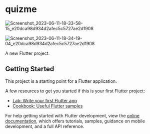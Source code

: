 # quizme

![Screenshot_2023-06-11-18-33-58-15_e20dca98d934d2afec5c5727ae2d1908](https://github.com/ianshaloom/About-Me-Quiz/assets/82651930/c862ea91-db17-40ed-80ee-901e356f9a56)


![Screenshot_2023-06-11-18-34-19-04_e20dca98d934d2afec5c5727ae2d1908](https://github.com/ianshaloom/About-Me-Quiz/assets/82651930/0950599d-1c06-4a61-9e19-e2b282208a2e)


A new Flutter project.

## Getting Started

This project is a starting point for a Flutter application.

A few resources to get you started if this is your first Flutter project:

- [Lab: Write your first Flutter app](https://docs.flutter.dev/get-started/codelab)
- [Cookbook: Useful Flutter samples](https://docs.flutter.dev/cookbook)

For help getting started with Flutter development, view the
[online documentation](https://docs.flutter.dev/), which offers tutorials,
samples, guidance on mobile development, and a full API reference.
